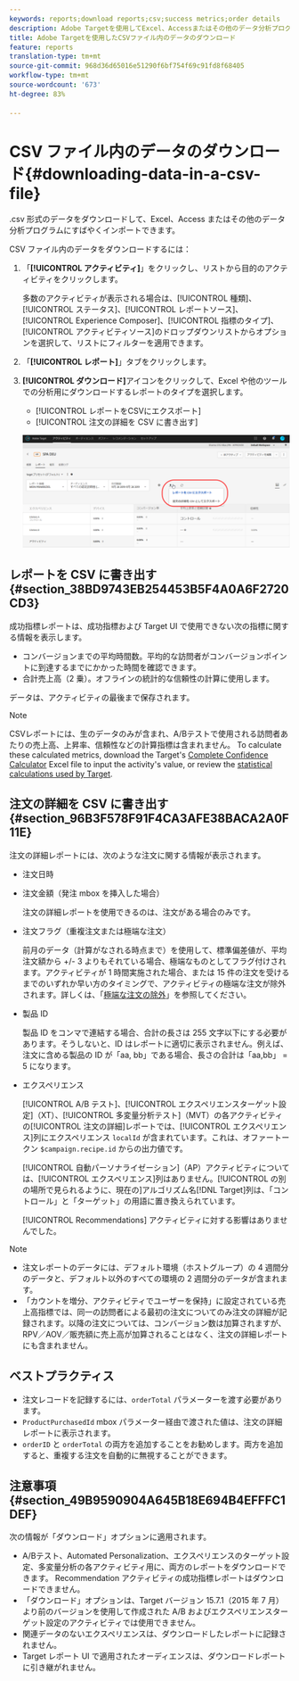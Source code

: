 ```yaml
---
keywords: reports;download reports;csv;success metrics;order details
description: Adobe Targetを使用してExcel、Accessまたはその他のデータ分析プログラムにすばやくインポートするには、.csv形式のデータをダウンロードします。
title: Adobe Targetを使用したCSVファイル内のデータのダウンロード
feature: reports
translation-type: tm+mt
source-git-commit: 968d36d65016e51290f6bf754f69c91fd8f68405
workflow-type: tm+mt
source-wordcount: '673'
ht-degree: 83%

---
```



# CSV ファイル内のデータのダウンロード{#downloading-data-in-a-csv-file}

.csv 形式のデータをダウンロードして、Excel、Access またはその他のデータ分析プログラムにすばやくインポートできます。

CSV ファイル内のデータをダウンロードするには：

1. 「**[!UICONTROL アクティビティ]**」をクリックし、リストから目的のアクティビティをクリックします。

   多数のアクティビティが表示される場合は、[!UICONTROL 種類]、[!UICONTROL ステータス]、[!UICONTROL レポートソース]、[!UICONTROL Experience Composer]、[!UICONTROL 指標のタイプ]、[!UICONTROL アクティビティソース]のドロップダウンリストからオプションを選択して、リストにフィルターを適用できます。

1. 「**[!UICONTROL レポート]**」タブをクリックします。
1. **[!UICONTROL ダウンロード]**&#x200B;アイコンをクリックして、Excel や他のツールでの分析用にダウンロードするレポートのタイプを選択します。

   * [!UICONTROL レポートをCSVにエクスポート]
   * [!UICONTROL 注文の詳細を CSV に書き出す]

   ![ダウンロードオプション](/help/c-reports/assets/download-options.png)

## レポートを CSV に書き出す {#section_38BD9743EB254453B5F4A0A6F2720CD3}

成功指標レポートは、成功指標および Target UI で使用できない次の指標に関する情報を表示します。

* コンバージョンまでの平均時間数。平均的な訪問者がコンバージョンポイントに到達するまでにかかった時間を確認できます。
* 合計売上高（2 乗）。オフラインの統計的な信頼性の計算に使用します。

データは、アクティビティの最後まで保存されます。

>[!NOTE]
>
>CSVレポートには、生のデータのみが含まれ、A/Bテストで使用される訪問者あたりの売上高、上昇率、信頼性などの計算指標は含まれません。 To calculate these calculated metrics, download the Target&#39;s [Complete Confidence Calculator](/help/assets/complete_confidence_calculator.xlsx) Excel file to input the activity&#39;s value, or review the [statistical calculations used by Target](/help/assets/statistical-calculations.pdf).

## 注文の詳細を CSV に書き出す {#section_96B3F578F91F4CA3AFE38BACA2A0F11E}

注文の詳細レポートには、次のような注文に関する情報が表示されます。

* 注文日時
* 注文金額（発注 mbox を挿入した場合）

   注文の詳細レポートを使用できるのは、注文がある場合のみです。

* 注文フラグ（重複注文または極端な注文）

   前月のデータ（計算がなされる時点まで）を使用して、標準偏差値が、平均注文額から +/- 3 よりもそれている場合、極端なものとしてフラグ付けされます。アクティビティが 1 時間実施された場合、または 15 件の注文を受けるまでのいずれか早い方のタイミングで、アクティビティの極端な注文が除外されます。詳しくは、「[極端な注文の除外](/help/c-reports/c-report-settings/excluding-extreme-orders.md#task_2AE7743FFCDD466DAEEB720BE5F33DAA)」を参照してください。

* 製品 ID

   製品 ID をコンマで連結する場合、合計の長さは 255 文字以下にする必要があります。そうしないと、ID はレポートに適切に表示されません。例えば、注文に含める製品の ID が「aa, bb」である場合、長さの合計は「aa,bb」 = 5 になります。

* エクスペリエンス

   [!UICONTROL A/B テスト]、[!UICONTROL エクスペリエンスターゲット設定]（XT）、[!UICONTROL 多変量分析テスト]（MVT）の各アクティビティの[!UICONTROL 注文の詳細]レポートでは、[!UICONTROL エクスペリエンス]列にエクスペリエンス `localId` が含まれています。これは、オファートークン `$campaign.recipe.id` からの出力値です。

   [!UICONTROL 自動パーソナライゼーション]（AP）アクティビティについては、[!UICONTROL エクスペリエンス]列はありません。[!UICONTROL  の別の場所で見られるように、現在の]アルゴリズム名[!DNL Target]列は、「コントロール」と「ターゲット」の用語に置き換えられています。

   [!UICONTROL Recommendations] アクティビティに対する影響はありませんでした。

>[!NOTE]
>
>* 注文レポートのデータには、デフォルト環境（ホストグループ）の 4 週間分のデータと、デフォルト以外のすべての環境の 2 週間分のデータが含まれます。
>* 「カウントを増分、アクティビティでユーザーを保持」に設定されている売上高指標では、同一の訪問者による最初の注文についてのみ注文の詳細が記録されます。以降の注文については、コンバージョン数は加算されますが、RPV／AOV／販売額に売上高が加算されることはなく、注文の詳細レポートにも含まれません。


## ベストプラクティス

* 注文レコードを記録するには、`orderTotal` パラメーターを渡す必要があります。
* `ProductPurchasedId` mbox パラメーター経由で渡された値は、注文の詳細レポートに表示されます。
* `orderID` と `orderTotal` の両方を追加することをお勧めします。両方を追加すると、重複する注文を自動的に無視することができます。

## 注意事項 {#section_49B9590904A645B18E694B4EFFFC1DEF}

次の情報が「ダウンロード」オプションに適用されます。

* A/Bテスト、Automated Personalization、エクスペリエンスのターゲット設定、多変量分析の各アクティビティ用に、両方のレポートをダウンロードできます。 Recommendation アクティビティの成功指標レポートはダウンロードできません。
* 「ダウンロード」オプションは、Target バージョン 15.7.1（2015 年 7 月）より前のバージョンを使用して作成された A/B およびエクスペリエンスターゲット設定のアクティビティでは使用できません。
* 関連データのないエクスペリエンスは、ダウンロードしたレポートに記録されません。
* Target レポート UI で適用されたオーディエンスは、ダウンロードレポートに引き継がれません。
